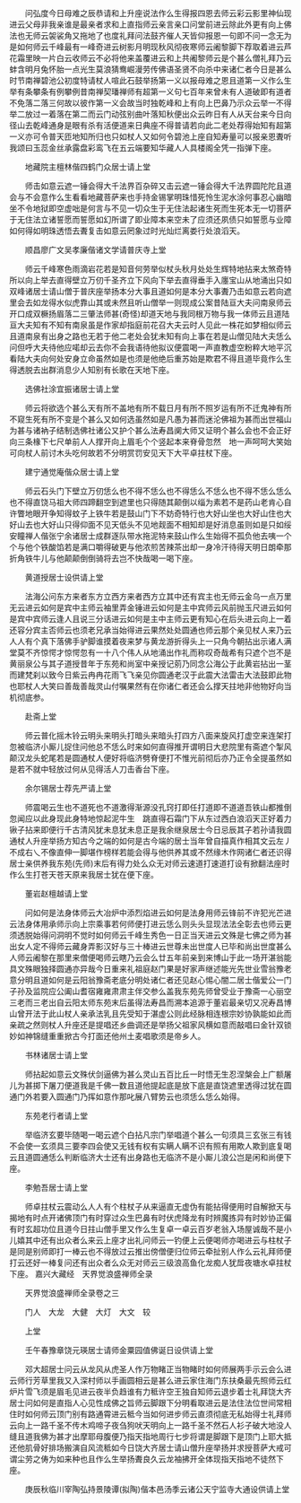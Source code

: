 <!-- { "loadSidebar": true } -->
　　问弘度今日母难之辰恭请和上升座说法作么生得报四恩去师云彩云影里神仙现进云父母非我亲谁是最亲者求和上直指师云亲言亲口问堂前进云除此外更有向上佛法也无师云袈裟角又拖地了也度礼拜问法鼓齐催人天皆仰报恩一句即不问一念无为是如何师云千峰最有一峰奇进云树影月明现秋风彻夜寒师云阇黎脚下荐取着进云芦花霜里映一片白云收师云不必将他来盖覆进云和上共阇黎师云是个甚么僧礼拜乃云蚌含明月兔怀胎一点光生莫浪猜鸯崛漫劳传佛语圣贤不向杀中来诸仁者今日是甚么时节南禅碧池公初度特请杖人喧此石鼓举扬第一义以报母难之恩且道第一义作么生举有条攀条有例攀例昔南禅契璠禅师有超第一义句七百年来曾未有人道破即有道者不免落二落三何故以彼作第一义会故当时独乾峰和上有向上巴鼻乃示众云举一不得举二放过一着落在第二而云门动弦别曲叶落知秋便出众云昨日有人从天台来今日向径山去乾峰通身是眼有杀有活便道来日典座不得普请若向此二老处荐得始知有超第一义亦可令普天匝地知所归也只如杖人又如何令碧池上座自知寿量可以报亲恩聻听我颂曰玉蕊金丝承露盘彩鸾飞在五云端要知华藏人人具楼阁全凭一指弹下座。

　　地藏院主檀林偕四鹤门众居士请上堂

　　师击如意云遮一锤会得大千法界百杂碎又击云遮一锤会得大千法界圆陀陀且道会与不会意作么生看看地藏菩萨来也手持金锡掌明珠惜死怜生泥水涂何事忍心幽暗坐不令地狱即空虚咄是何言与不见一切众生于无住法起诸生死而生死本无一切菩萨于无住法立诸誓愿而誓愿如幻所谓了即业障本来空未了应须还夙债只如誓愿与业障如何得如明珠透悟去聻复击如意云罔象过时光灿烂离娄行处浪滔天。

　　顺昌廖广文吴孝廉偕诸文学请普庆寺上堂

　　师云千峰寒色雨滴岩花若是知音何劳举似杖头秋月处处生辉特地拈来太煞奇特所以向上举去直得壁立万仞千圣齐立下风向下举去直得垂手入廛宝山从地涌出只如双峰诸居士请山僧于普庆座举扬本分大事且道如何是本分大事聻乃击如意云若向遮里会去如龙得水似虎靠山其或未然且听山僧举一则现成公案昔陆亘大夫问南泉师云开口成双橛扬眉落二三肇法师甚(奇怪)却道天地与我同根万物与我一体师云且道陆亘大夫知有不知有南泉虽是作家却指庭前花召大夫云时人见此一株花如梦相似师云且道南泉有出身之路也无若于他二老处会犹未知有向上事在若是山僧见陆大夫恁么问但呼大夫待他应喏却云去你不会我语待他拟议便震喝一声直教虚空粉粹大地平沉看陆大夫向何处安身立命虽然如是也须是他绝后重苏始是欺君不得且道毕竟作么生得透脱去出群消息少人知别有长歌在天地下座。

　　选佛社涂宜振诸居士请上堂

　　师云将欲选个甚么天有所不盖地有所不载日月有所不照岁运有所不迁鬼神有所不窥生死有所不变是个甚么又如何选虽然如是凡愚为甚而迷沦佛祖为甚而出世福山为甚与诸衲子结制选佛社诸公又护个甚么法寿昌阒大师又证明个甚么会也不会正好向三条椽下七尺单前人人撑开向上眉毛个个竖起本来脊骨忽然　地一声呵呵大笑始可向杖人前讨木头吃何故若不分明赏罚安见天下大平卓拄杖下座。

　　建宁通觉庵偕众居士请上堂

　　师云石头门下壁立万仞恁么也不得不恁么也不得恁么不恁么也不得不恁么恁么也不得直饶马祖大师四蹄翻空到遮里也只得随其颠倒以缁为素若不是药山老肯心自许瞥地眼开争知得蚊子上铁牛若是鼓山门下不妨奇特行也大好山坐也大好山住也大好山去也大好山只得仰面不见天低头不见地觌面不相知却是好消息虽则如是只如绥安瞳禅人偕张宁余诸居士成群逐队带水拖泥特来鼓山作么生始得不孤负他去咦一个个与他个铁酸馅若是满口嚼得破更与他浓煎苦辣茶出却一身冷汗待得天明日朗牵那折角铁牛儿与他颠颠倒倒骑将去岂不快哉喝一喝下座。

　　黄道授居士设供请上堂

　　法海公问东方来者东方立西方来者西方立其中还有宾主也无师云金乌一点万里无云进云如何是宾中主师云袖里弄金锤进云如何是主中宾师云风前抛玉尺进云如何是宾中宾师云逢人且说三分话进云如何是主中主师云更有知心在后头进云向上一着还容分宾主否师云也须老兄承当始得进云果然处处圆通也师云那个亲见杖人来乃云人人有个真下落佛手驴脚谁摸着夜来梦与黄龙游折得头上一只角今朝拈出示诸人满堂莫不齐惊愕才惊愕忽有一十八个伟人从地涌出作礼而称叹奇哉希有只遮个岂不是黄丽泉公与其子道授昔年于东苑和尚室中亲授记莂乃同念公海公于此黄岩拈出一茎而建梵刹以致今日紫云冉冉花雨飞飞亲见你圆通老汉于此震大法雷击大法鼓即此物也耶杖人大笑曰善哉善哉灵山付嘱果然有在你诸仁者还会么撑天拄地非他物好向当机彻底参。

　　赴斋上堂

　　师云普化摇木铃云明头来明头打暗头来暗头打四方八面来旋风打虚空来连架打忽被临济小厮儿捉住问他总不恁么时来如何直得推开谓明日大悲院里有斋遮个掣风颠汉龙头蛇尾若是圆通杖人便好将临济劈脊便打不惟光前彻后亦乃正令全提虽然如是若不就中轻放过何从见得活人刀击香台下座。

　　余尔锡居士荐先严请上堂

　　师震喝云生也不道死也不道激得渐源没孔窍打即任打道即不道道吾铁山都推倒忽闻应以此身现此身特地惊起泥牛生　跳直得石霜门下从东过西白浪滔天正好着力锹子拈来即便行千古清风犹未息犹未息正是我余继泉居士今日忌辰其子若孙请我圆通杖人升座举扬方知古今之端的如何是古今端的居士当年曾自描真作相其文云左丿不成右乀不像直伸一脚堪作榜样若能会得与他供养其或不然缘木作网诸仁者还识得居士亲供养我东苑(先师)末后有得力处么众无对师云速道打速道打设有掀翻法座时作么生打苍天苍天原来我居士犹在便下座。

　　董岩赵檀越请上堂

　　问如何是法身体师云大冶炉中添烈焰进云如何是法身用师云锋前不许犯光芒进云法身体用承师示向上宗乘事若何师便打进云恁么则头头显现法法全彰去也师云更须透脱始得问洞明不觉时如何师云千峰生秀色一日正当天进云文殊是七佛之师为甚出女人定不得师云藏身弄影汉好与三十棒进云世尊未出世度人已毕和尚出世度甚么人师云阇黎在那里来僧便喝师云瞎乃云会么廿五年前亲到来博山于此一场开湛翁能具文殊眼独择圆通亦异哉今日重来礼祖庭赵门果是好家声继述能光先世业雪翁豫老意分明且道如何是云阳翁豫斋老底分明处诸仁者还见赵心惕心闇二居士偕爱公一门子孙及监院应公阖山耆宿雍雍肃肃主伴交参么盖我东苑先师曾受业于豫斋一心丽空三老而三老出自云阳太师东苑末后虽得法寿昌而溯本追源于董岩最亲切又况寿昌博山曾开法于此山杖人亲承法乳且先受知于湛虚公则此经脉相连根宗妙协孰能如此而亲疏之然则杖人升座还是提唱还乡曲调还是举扬父祖家风横如意而敲唱曰金针双锁妙如神锦缝重重掀古今打面还他州土麦唱歌须是帝乡人。

　　书林诸居士请上堂

　　师拈起如意云文殊伏剑逼佛为甚么灵山五百比丘一时悟无生忍涅槃会上广额屠儿为甚掷下屠刀便道我是千佛一数且道他提起底是放下底是直饶遮里透得过犹在圆通门外若要入圆通门乃挥如意作那叱展八臂势云也须恁么恁么始得。

　　东苑老行者请上堂

　　举临济玄要毕随喝一喝云遮个白拈凡宗门举唱道个甚么一句须具三玄张三有钱不会使一玄须具三要李四会使又无钱有权有实瞒人瞒不识有照有用欺人欺到底复喝云且道圆通恁么判断临济大士还有出身路也无临济不是小厮儿浪公岂是闲和尚便下座。

　　李勉吾居士请上堂

　　师卓拄杖云震动么人人有个柱杖子从来逼直无虚伪有能拈得便用时自解掀天与揭地有时点开诸佛顶门有时穿过众生巴鼻有时伏虎降龙有时辨魔拣异有时妙协正偏有时玄超功位且道今日拄山僧手里又作么生复卓一卓云百岁老翁入场屋诚哉不是小儿嬉其中还有出众者么来云上座才出礼问师云一钓便上云便喝师亦喝进云与柱杖子是同是别师即打一棒云也不得放过云推出傍僧便归位师云牵扯别人作么云礼拜师便打云还好一棒复问还有出众者么众无对师云三级浪高鱼化龙痴人犹戽夜塘水卓拄杖下座。
嘉兴大藏经　天界觉浪盛禅师全录


　　天界觉浪盛禅师全录卷之三

　　门人　大龙　大健　大灯　大文　较

　　上堂

　　壬午春豫章饶元瑛居士请师金粟园值佛诞日设供请上堂

　　邓大超居士问云从龙风从虎圣人作万物睹正当物睹时如何师展两手示云会么进云师行芳草里我又入深村师以手画圆相云是甚么进云家住海门东扶桑最先照师云红炉片雪飞须是眉毛见进云夜半负趋谁有力秪许空王独自知师云退步着士礼拜饶大齐居士问如何是直指人心见性成佛之旨师云脚跟下分明看取进云是法住法位世间常相住时如何师云顶门别有路通霄进云秪今当如何进步师云直须彻底无私始得士礼拜师云向上一路千圣不传木鸡啼子夜刍狗吠天明向上一路千圣不然石人衫子破大地没人缝且道我佛为甚才出摩耶母腹便乃指天指地周行七步将谓是脚跟下是顶门上耶大抵还他肌骨好排场搬演自风流秪如今日饶大齐居士请山僧升座举扬并求授菩萨大戒可谓尘劳之俦为如来种也且作么生举扬聻良久云龙袖拂开全体现指天指地不徒然下座。

　　庚辰秋临川宰陶弘持景陵谭(拟陶)偕本邑汤季云诸公天宁监寺大通设供请上堂

